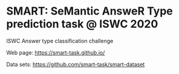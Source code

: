 # SMART: SeMantic AnsweR Type prediction task @ ISWC 2020

ISWC Answer type classification challenge

Web page: https://smart-task.github.io/

Data sets: https://github.com/smart-task/smart-dataset

